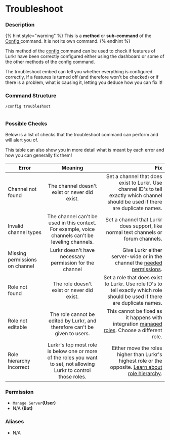 # Troubleshoot

### Description

{% hint style="warning" %}
This is a **method** or **sub-command** of the [Config ](./)command. It is not its own command.
{% endhint %}

This method of the [config ](./)command can be used to check if features of Lurkr have been correctly configured either using the dashboard or some of the other methods of the config command.&#x20;

The troubleshoot embed can tell you whether everything is configured correctly, if a features is turned off (and therefore won't be checked) or if there is a problem, what is causing it, letting you deduce how you can fix it!

### Command Structure

```
/config troubleshoot
```

<figure><img src="https://i.imgur.com/aP7p1lT.png" alt=""><figcaption></figcaption></figure>

### Possible Checks

Below is a list of checks that the troubleshoot command can perform and will alert you of.

This table can also show you in more detail what is meant by each error and how you can generally fix them!

| Error                          |                                                       Meaning                                                       |                                                                                                                                                                                Fix |
| ------------------------------ | :-----------------------------------------------------------------------------------------------------------------: | ---------------------------------------------------------------------------------------------------------------------------------------------------------------------------------: |
| Channel not found              |                                    The channel doesn't exist or never did exist.                                    |                                                Set a channel that does exist to Lurkr. Use channel ID's to tell exactly which channel should be used if there are duplicate names. |
| Invalid channel types          |          The channel can't be used in this context. For example, voice channels can't be leveling channels.         |                                                                                                Set a channel that Lurkr does support, like normal text channels or forum channels. |
| Missing permissions on channel |                               Lurkr doesn't have necessary permission for the channel                               |                                                                    Give Lurkr either server-wide or in the channel the [needed permissions](../../information/bot-permissions.md). |
| Role not found                 |                                      The role doesn't exist or never did exist.                                     |                                                         Set a role that does exist to Lurkr. Use role ID's to tell exactly which role should be used if there are duplicate names. |
| Role not editable              |                      The role cannot be edited by Lurkr, and therefore can't be given to users.                     | This cannot be fixed as it happens with integration [managed roles](https://support.discord.com/hc/en-us/articles/360045093012-Server-Integrations-Page). Choose a different role. |
| Role hierarchy incorrect       | Lurkr's top most role is below one or more of the roles you want to set, not allowing Lurkr to control those roles. | Either move the roles higher than Lurkr's highest role or the opposite. [Learn about role hierarchy](https://support.discord.com/hc/en-us/articles/214836687-Role-Management-101). |



### **Permission**

* `Manage Server`**(User)**
* N/A **(Bot)**

### Aliases

* N/A

